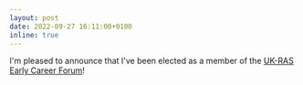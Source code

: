 ```yaml
---
layout: post
date: 2022-09-27 16:11:00+0100
inline: true
---
```


I'm pleased to announce that I've been elected as a member of the [UK-RAS Early Career Forum](https://www.ukras.org.uk/about/early-career-forum/)! 